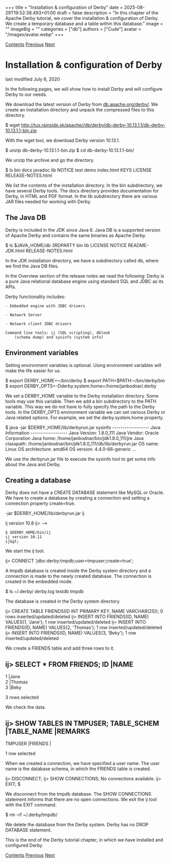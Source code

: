 +++
title = "Installation & configuration of Derby"
date = 2025-08-29T19:52:38.493+01:00
draft = false
description = "In this chapter of the Apache Derby tutorial, we cover the installation & configuration of Derby. We create a temporary database and a table within this database."
image = ""
imageBig = ""
categories = ["db"]
authors = ["Cude"]
avatar = "/images/avatar.webp"
+++

[Contents](..)
[Previous](../derby/)
[Next](../tools/)

# Installation &amp; configuration of Derby

last modified July 6, 2020 

In the following pages, we will show how to install Derby and
will configure Derby to our needs. 

We download the latest version of Derby from
[db.apache.org/derby/](http://db.apache.org/derby/). 
We create an installation directory and unpack the compressed files
to this directory. 

$ wget http://tux.rainside.sk/apache//db/derby/db-derby-10.13.1.1/db-derby-10.13.1.1-bin.zip

With the wget tool, we download Derby version 10.13.1.

$ unzip db-derby-10.13.1.1-bin.zip 
$ cd db-derby-10.13.1.1-bin/

We unzip the archive and go the directory.

$ ls
bin   docs        javadoc  lib      NOTICE              test
demo  index.html  KEYS     LICENSE  RELEASE-NOTES.html

We list the contents of the installation directory. In the bin 
subdirectory, we have several Derby tools. The docs directory 
provides documentation for Derby, in HTML and PDF format. In the lib 
subdirectory there are various JAR files needed for working with Derby.

## The Java DB

Derby is included in the JDK since Java 6. Java DB is a supported version 
of Apache Derby and contains the same binaries as Apache Derby.

$ ls $JAVA_HOME/db
3RDPARTY  bin  lib  LICENSE  NOTICE  README-JDK.html  RELEASE-NOTES.html

In the JDK installation directory, we have a subdirectory called db, 
where we find the Java DB files. 

In the Overview section of the release notes we read the following:
Derby is a pure Java relational database engine using standard SQL 
and JDBC as its APIs.

Derby functionality includes:

    - Embedded engine with JDBC drivers

    - Network Server

    - Network client JDBC drivers

    Command line tools: ij (SQL scripting), dblook 
        (schema dump) and sysinfo (system info)

## Environment variables

Setting environment variables is optional. Using environment variables will make the
life easier for us.

$ export DERBY_HOME=~/bin/derby
$ export PATH=$PATH:~/bin/derby/bin
$ export DERBY_OPTS=-Dderby.system.home=/home/janbodnar/.derby

We set a DERBY_HOME variable to the Derby installation directory. 
Some tools may use this variable. Then we add a bin subdirectory 
to the PATH variable. This way we do not have to fully specify the 
path to the Derby tools. In the DERBY_OPTS environment variable 
we can set various Derby or Java related options. For example, we set the
derby.system.home property. 

$ java -jar $DERBY_HOME/lib/derbyrun.jar sysinfo
------------------ Java Information ------------------
Java Version:    1.8.0_111
Java Vendor:     Oracle Corporation
Java home:       /home/janbodnar/bin/jdk1.8.0_111/jre
Java classpath:  /home/janbodnar/bin/jdk1.8.0_111/db/lib/derbyrun.jar
OS name:         Linux
OS architecture: amd64
OS version:      4.4.0-66-generic
...

We use the derbyrun.jar file to execute the sysinfo 
tool to get some info about the Java and Derby. 

## Creating a database

Derby does not have a CREATE DATABASE statement like MySQL or Oracle.
We have to create a database by creating a connection and setting a connection
property create=true.

 -jar $DERBY_HOME/lib/derbyrun.jar ij

ij version 10.8
ij>
-->

```
$ $DERBY_HOME/bin/ij
ij version 10.11
ij&gt;

```

We start the ij tool. 

ij&gt; CONNECT 'jdbc:derby:tmpdb;user=tmpuser;create=true';

A tmpdb database is created inside the Derby system 
directory and a connection is made to the newly created database. 
The connection is created in the embedded mode. 

$ ls ~/.derby/
derby.log  testdb  tmpdb

The database is created in the Derby system directory.

ij&gt; CREATE TABLE FRIENDS(ID INT PRIMARY KEY, NAME VARCHAR(25));
0 rows inserted/updated/deleted
ij&gt; INSERT INTO FRIENDS(ID, NAME) VALUES(1, 'Jane');
1 row inserted/updated/deleted
ij&gt; INSERT INTO FRIENDS(ID, NAME) VALUES(2, 'Thomas');
1 row inserted/updated/deleted
ij&gt; INSERT INTO FRIENDS(ID, NAME) VALUES(3, 'Beky');
1 row inserted/updated/deleted

We create a FRIENDS table and add three rows to it. 

ij&gt; SELECT * FROM FRIENDS;
ID         |NAME                     
-------------------------------------
1          |Jane                     
2          |Thomas                   
3          |Beky                     

3 rows selected

We check the data. 

ij&gt; SHOW TABLES IN TMPUSER;
TABLE_SCHEM         |TABLE_NAME                    |REMARKS             
------------------------------------------------------------------------
TMPUSER             |FRIENDS                       |                    

1 row selected

When we created a connection, we have specified a user name. The user
name is the database schema, in which the FRIENDS table is created.

ij&gt; DISCONNECT;
ij&gt; SHOW CONNECTIONS;
No connections available.
ij&gt; EXIT;
$ 

We disconnect from the tmpdb database. The SHOW CONNECTIONS
statement informs that there are no open connections. We exit the ij
tool with the EXIT command. 

$ rm -rf ~/.derby/tmpdb/

We delete the database from the Derby system. Derby has no DROP DATABASE
statement. 

This is the end of the Derby tutorial chapter, in which we have installed and configured Derby.

[Contents](..)
[Previous](../derby/)
[Next](../tools/)